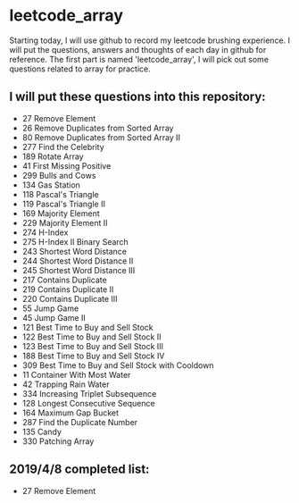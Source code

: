 # leetcode_array 
Starting today, I will use github to record my leetcode brushing experience. I will put the questions, answers and thoughts of each day in github for reference.
The first part is named 'leetcode_array', I will pick out some questions related to array for practice.
## I will put these questions into this repository:
- 27	Remove Element	
- 26	Remove Duplicates from Sorted Array	
- 80	Remove Duplicates from Sorted Array II	
- 277	Find the Celebrity	
- 189	Rotate Array	
- 41	First Missing Positive	
- 299	Bulls and Cows	
- 134	Gas Station	
- 118	Pascal's Triangle
- 119	Pascal's Triangle II
- 169	Majority Element
- 229	Majority Element II
- 274	H-Index	
- 275	H-Index II	Binary Search
- 243	Shortest Word Distance	
- 244	Shortest Word Distance II	
- 245	Shortest Word Distance III	
- 217	Contains Duplicate	
- 219	Contains Duplicate II
- 220	Contains Duplicate III
- 55	Jump Game	
- 45	Jump Game II	
- 121	Best Time to Buy and Sell Stock	
- 122	Best Time to Buy and Sell Stock II	
- 123	Best Time to Buy and Sell Stock III	
- 188	Best Time to Buy and Sell Stock IV	
- 309	Best Time to Buy and Sell Stock with Cooldown	
- 11	Container With Most Water	
- 42	Trapping Rain Water	
- 334	Increasing Triplet Subsequence	
- 128	Longest Consecutive Sequence	
- 164	Maximum Gap	Bucket
- 287	Find the Duplicate Number	
- 135	Candy
- 330	Patching Array

## 2019/4/8 completed list:
- 27	Remove Element
